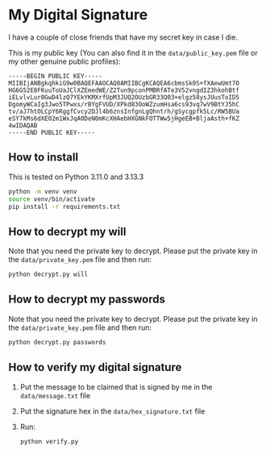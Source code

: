 # My Digital Signature
I have a couple of close friends that have my secret key in case I die.

This is my public key (You can also find it in the `data/public_key.pem` file or my other genuine public profiles):

```
-----BEGIN PUBLIC KEY-----
MIIBIjANBgkqhkiG9w0BAQEFAAOCAQ8AMIIBCgKCAQEA6cbmsSk0S+fXAewUmt7O
HG6G52E8FKuuToUaJClXZEmedWE/Z2Tun9pconPMBRfATe3V52vngdIZ3hkohBtf
iELvlvLur0GwD4lzQ7YEkYKMXrfUpM3JUQ2OUzbGR33Q03+elgz58ysJUusToID5
DgomyWCaIg3Jwo5TPwxs/rBYgFVUD/XPkd83OoWZzumHsa6cs93vq7wV9BtYJ5hC
tv/aJ7htOLCpY6RggfCvcy2DJl4b6znsInfgnLgQhntrh/gSycgpfk5Lc/RW5BUa
eSY7kMs6dXE02m1WxJqA0DeN0mKcXHAebHXGNkFOTTWw5jHgeEB+BljaAsth+fKZ
4wIDAQAB
-----END PUBLIC KEY-----
```

## How to install
This is tested on Python 3.11.0 and 3.13.3

```bash
python -m venv venv
source venv/bin/activate
pip install -r requirements.txt
```

## How to decrypt my will
Note that you need the private key to decrypt.
Please put the private key in the `data/private_key.pem` file and then run:

```bash
python decrypt.py will
```

## How to decrypt my passwords
Note that you need the private key to decrypt.
Please put the private key in the `data/private_key.pem` file and then run:

```bash
python decrypt.py passwords
```

## How to verify my digital signature
1. Put the message to be claimed that is signed by me in the `data/message.txt` file
2. Put the signature hex in the `data/hex_signature.txt` file
3. Run:

    ```bash:
    python verify.py
    ```